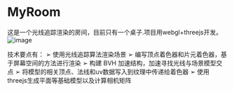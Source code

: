 # MyRoom

这是一个光线追踪渲染的房间，目前只有一个桌子.项目用webgl+threejs开发。
![image](https://github.com/cantiaozi/myRoom/assets/30336438/2cdc9a60-ae10-46ee-854f-3ca96907e7b1)

技术要点有：
➢ 使用光线追踪算法渲染场景
➢ 编写顶点着色器和片元着色器，基于屏幕空间的方法进行渲染
➢ 构建 BVH 加速结构，加速寻找光线与场景模型交点
➢ 将模型的相关顶点、法线和uv数据写入到纹理中传递给着色器
➢ 使用threejs生成平面等基础模型以及计算相机矩阵
